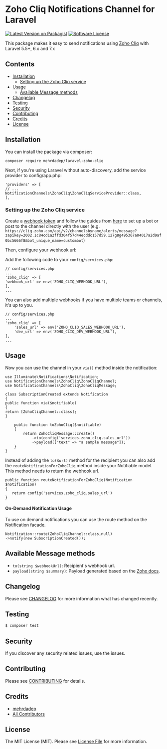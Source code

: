 # Zoho Cliq Notifications Channel for Laravel

[![Latest Version on Packagist](https://img.shields.io/packagist/v/mehrdadep/laravel-zoho-cliq.svg?style=flat-square)](https://packagist.org/packages/mehrdadep/laravel-zoho-cliq)
[![Software License](https://img.shields.io/badge/license-MIT-brightgreen.svg?style=flat-square)](LICENSE.md)

This package makes it easy to send notifications using [Zoho Cliq](https://www.zoho.com/nl/cliq/) with Laravel 5.5+, 6.x and 7.x

## Contents

- [Installation](#installation)
	- [Setting up the Zoho Cliq service](#setting-up-the-zoho-cliq-service)
- [Usage](#usage)
	- [Available Message methods](#available-message-methods)
- [Changelog](#changelog)
- [Testing](#testing)
- [Security](#security)
- [Contributing](#contributing)
- [Credits](#credits)
- [License](#license)


## Installation

You can install the package via composer:

```
composer require mehrdadep/laravel-zoho-cliq
```

Next, if you're using Laravel without auto-discovery, add the service provider to config/app.php:

```
'providers' => [
// ...
NotificationChannels\ZohoCliq\ZohoCliqServiceProvider::class,
],
```

### Setting up the Zoho Cliq service

Create a [webhook token](https://cliq.zoho.com/integrations/webhook-tokens) and follow the guides from [here](https://www.zoho.com/cliq/help/restapi/v2/#Post_Message_Channel) to set up a bot or post to the channel directly with the user (e.g. `https://cliq.zoho.com/api/v2/channelsbyname/alerts/message?zapikey=2002.1c84cd1a2ffd304f57d44ecddc157d59.127g8g495367a04017a2d9af0bc5666f8&bot_unique_name=custombot`)
  
Then, configure your webhook url:
  
Add the following code to your `config/services.php`:

```
// config/services.php
...
'zoho_cliq' => [
'webhook_url' => env('ZOHO_CLIQ_WEBHOOK_URL'),
],
...
```

You can also add multiple webhooks if you have multiple teams or channels, it's up to you.

```
// config/services.php
...
'zoho_cliq' => [
    'sales_url' => env('ZOHO_CLIQ_SALES_WEBHOOK_URL'),
    'dev_url' => env('ZOHO_CLIQ_DEV_WEBHOOK_URL'),
],
...
```

## Usage

Now you can use the channel in your `via()` method inside the notification:

```
use Illuminate\Notifications\Notification;
use NotificationChannels\ZohoCliq\ZohoCliqChannel;
use NotificationChannels\ZohoCliq\ZohoCliqMessage;

class SubscriptionCreated extends Notification
{
public function via($notifiable)
{
return [ZohoCliqChannel::class];
}

    public function toZohoCliq($notifiable)
    {
        return ZohoCliqMessage::create()
            ->to(config('services.zoho_cliq.sales_url'))
            ->payload(["text" => "a sample message"]);
    }
}
```

Instead of adding the `to($url)` method for the recipient you can also add the `routeNotificationForZohoCliq` method inside your Notifiable model. This method needs to return the webhook url.

```
public function routeNotificationForZohoCliq(Notification $notification)
{
   return config('services.zoho_cliq.sales_url')
}
```

#### On-Demand Notification Usage
To use on demand notifications you can use the route method on the Notification facade.

```
Notification::route(ZohoCliqChannel::class,null)
->notify(new SubscriptionCreated());
```

## Available Message methods

- `to(string $webhookUrl)`: Recipient's webhook url.
- `payload(string $summary)`: Payload generated based on the [Zoho docs](https://www.zoho.com/cliq/help/restapi/v2/#Post_Message_Channel).

## Changelog

Please see [CHANGELOG](CHANGELOG.md) for more information what has changed recently.

## Testing

``` bash
$ composer test
```

## Security

If you discover any security related issues, use the issues.

## Contributing

Please see [CONTRIBUTING](CONTRIBUTING.md) for details.

## Credits

- [mehrdadep](https://github.com/mehrdadep)
- [All Contributors](../../contributors)

## License

The MIT License (MIT). Please see [License File](LICENSE.md) for more information.
